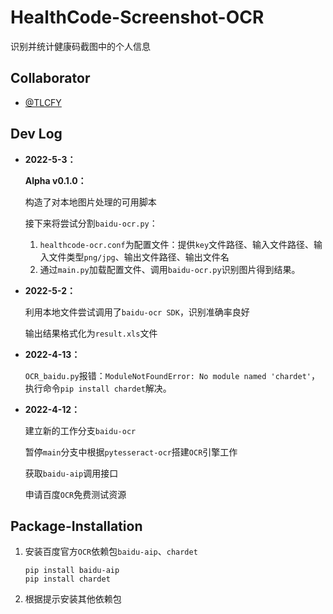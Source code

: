 # HealthCode-Screenshot-OCR

识别并统计健康码截图中的个人信息

## Collaborator

- [@TLCFY](https://github.com/TLCFY/)

## Dev Log

- **2022-5-3：**

  **Alpha v0.1.0：**

  构造了对本地图片处理的可用脚本

  接下来将尝试分割`baidu-ocr.py`：

  1. `healthcode-ocr.conf`为配置文件：提供`key`文件路径、输入文件路径、输入文件类型`png/jpg`、输出文件路径、输出文件名
  2. 通过`main.py`加载配置文件、调用`baidu-ocr.py`识别图片得到结果。

- **2022-5-2：**

  利用本地文件尝试调用了`baidu-ocr SDK`，识别准确率良好

  输出结果格式化为`result.xls`文件

- **2022-4-13：**

  `OCR_baidu.py`报错：`ModuleNotFoundError: No module named 'chardet'`，执行命令`pip install chardet`解决。

- **2022-4-12：**

  建立新的工作分支`baidu-ocr`

  暂停`main`分支中根据`pytesseract-ocr`搭建`OCR`引擎工作
  
  获取`baidu-aip`调用接口

  申请百度`OCR`免费测试资源

## Package-Installation

1. 安装百度官方`OCR`依赖包`baidu-aip`、`chardet`

    ```shell
    pip install baidu-aip
    pip install chardet
    ```
    
2. 根据提示安装其他依赖包

